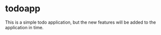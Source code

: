 # todoapp
This is a simple todo application, but the new features will be added to the application in time. 
